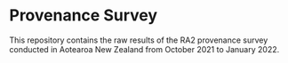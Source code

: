 # Provenance Survey

This repository contains the raw results of the RA2 provenance survey conducted in Aotearoa New Zealand from October 2021 to January 2022. 
